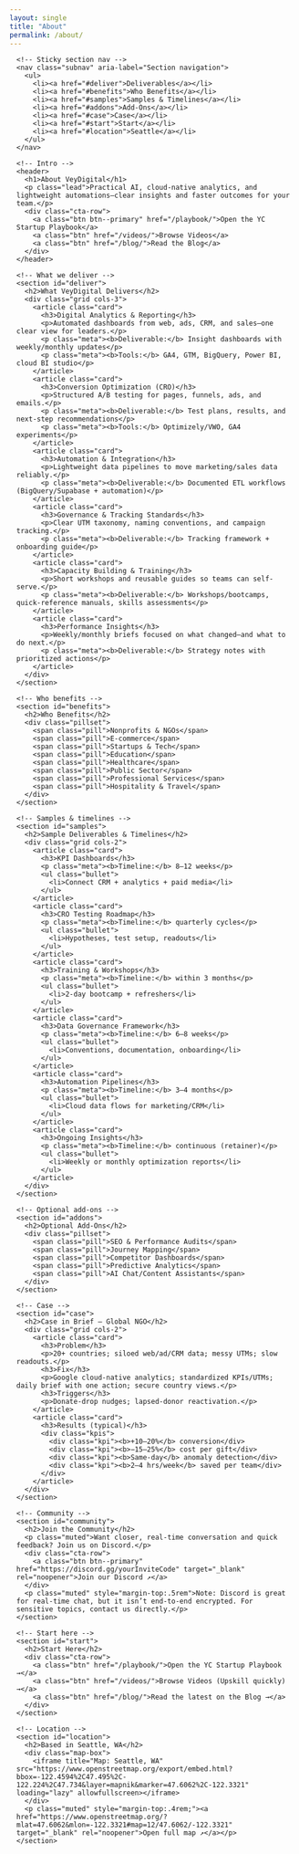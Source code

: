 ```yaml
---
layout: single
title: "About"
permalink: /about/
---
```


<!-- ===== About • VeyDigital (scoped, modern) ===== -->
<style>
  /* ---- Scope to this page ---- */
  #about-page { --max: 1120px; --gap: 1rem; --radius: 14px; --muted: #667085; }

  /* Layout */
  #about-page .container { max-width: var(--max); margin-inline: auto; padding-inline: 12px; }
  #about-page section { margin: 1.25rem 0 1.75rem; }
  #about-page h1 { margin: .25rem 0 .5rem; }
  #about-page h2 { margin: .25rem 0 .6rem; }
  #about-page .lead { margin: .35rem 0 1rem; color: var(--muted); font-size: 1.05rem; }

  /* Top mini-nav */
  #about-page .subnav { position: sticky; top: 0; z-index: 2; backdrop-filter: blur(6px); background: color-mix(in srgb, #fff 85%, transparent); border-bottom: 1px solid #eee; margin: -.25rem 0 1.25rem; }
  #about-page .subnav ul { list-style: none; display: flex; flex-wrap: wrap; gap: .5rem .75rem; padding: .5rem 0; margin: 0; }
  #about-page .subnav a { display: inline-flex; align-items: center; gap: .4rem; padding: .4rem .65rem; border: 1px solid #e8e8e8; border-radius: 999px; text-decoration: none; }
  #about-page .subnav a:hover { background: #f7f7f7; }

  /* Grids */
  #about-page .grid { display: grid; gap: var(--gap); }
  @media (min-width: 780px) { #about-page .grid.cols-3 { grid-template-columns: repeat(3, minmax(0,1fr)); } }
  @media (min-width: 780px) { #about-page .grid.cols-2 { grid-template-columns: repeat(2, minmax(0,1fr)); } }

  /* Cards */
  #about-page .card { background: #fff; border: 1px solid #eee; border-radius: var(--radius); padding: 1rem; }
  #about-page .card h3 { margin: .2rem 0 .45rem; font-size: 1.02rem; }
  #about-page .meta { color: var(--muted); font-size: .92rem; margin: .25rem 0 0; }
  #about-page .bullet { margin: .25rem 0 0 1rem; }

  /* Pills */
  #about-page .pillset { display: flex; flex-wrap: wrap; gap: .55rem; }
  #about-page .pill { border: 1px solid #e6e6e6; border-radius: 999px; padding: .35rem .65rem; font-size: .92rem; }

  /* KPI tiles */
  #about-page .kpis { display: grid; gap: .75rem; }
  @media (min-width: 780px) { #about-page .kpis { grid-template-columns: repeat(3, minmax(0,1fr)); } }
  #about-page .kpi { border: 1px dashed #e6e6e6; border-radius: 12px; padding: .75rem; }
  #about-page .kpi b { font-size: 1.05rem; }

  /* Buttons (theme-friendly) */
  #about-page .cta-row { display: flex; flex-wrap: wrap; gap: .6rem; }
  #about-page .btn { display: inline-flex; align-items: center; gap: .45rem; padding: .55rem .9rem; border-radius: 10px; text-decoration: none; border: 1px solid #ddd; }
  #about-page .btn--primary { color: #fff; background: #111; border-color: #111; }
  #about-page .btn:hover { opacity: .92; }

  /* Map */
  #about-page .map-box { position: relative; width: 100%; aspect-ratio: 21/9; min-height: 260px; border: 1px solid #e6e6e6; border-radius: var(--radius); overflow: hidden; background: #e6eef5; }
  #about-page .map-box iframe { position: absolute; inset: 0; width: 100%; height: 100%; border: 0; }

  /* Small text */
  #about-page .muted { color: var(--muted); }
</style>

<section id="about-page">
  <div class="container">

    <!-- Sticky section nav -->
    <nav class="subnav" aria-label="Section navigation">
      <ul>
        <li><a href="#deliver">Deliverables</a></li>
        <li><a href="#benefits">Who Benefits</a></li>
        <li><a href="#samples">Samples & Timelines</a></li>
        <li><a href="#addons">Add-Ons</a></li>
        <li><a href="#case">Case</a></li>
        <li><a href="#start">Start</a></li>
        <li><a href="#location">Seattle</a></li>
      </ul>
    </nav>

    <!-- Intro -->
    <header>
      <h1>About VeyDigital</h1>
      <p class="lead">Practical AI, cloud-native analytics, and lightweight automations—clear insights and faster outcomes for your team.</p>
      <div class="cta-row">
        <a class="btn btn--primary" href="/playbook/">Open the YC Startup Playbook</a>
        <a class="btn" href="/videos/">Browse Videos</a>
        <a class="btn" href="/blog/">Read the Blog</a>
      </div>
    </header>

    <!-- What we deliver -->
    <section id="deliver">
      <h2>What VeyDigital Delivers</h2>
      <div class="grid cols-3">
        <article class="card">
          <h3>Digital Analytics & Reporting</h3>
          <p>Automated dashboards from web, ads, CRM, and sales—one clear view for leaders.</p>
          <p class="meta"><b>Deliverable:</b> Insight dashboards with weekly/monthly updates</p>
          <p class="meta"><b>Tools:</b> GA4, GTM, BigQuery, Power BI, cloud BI studio</p>
        </article>
        <article class="card">
          <h3>Conversion Optimization (CRO)</h3>
          <p>Structured A/B testing for pages, funnels, ads, and emails.</p>
          <p class="meta"><b>Deliverable:</b> Test plans, results, and next-step recommendations</p>
          <p class="meta"><b>Tools:</b> Optimizely/VWO, GA4 experiments</p>
        </article>
        <article class="card">
          <h3>Automation & Integration</h3>
          <p>Lightweight data pipelines to move marketing/sales data reliably.</p>
          <p class="meta"><b>Deliverable:</b> Documented ETL workflows (BigQuery/Supabase + automation)</p>
        </article>
        <article class="card">
          <h3>Governance & Tracking Standards</h3>
          <p>Clear UTM taxonomy, naming conventions, and campaign tracking.</p>
          <p class="meta"><b>Deliverable:</b> Tracking framework + onboarding guide</p>
        </article>
        <article class="card">
          <h3>Capacity Building & Training</h3>
          <p>Short workshops and reusable guides so teams can self-serve.</p>
          <p class="meta"><b>Deliverable:</b> Workshops/bootcamps, quick-reference manuals, skills assessments</p>
        </article>
        <article class="card">
          <h3>Performance Insights</h3>
          <p>Weekly/monthly briefs focused on what changed—and what to do next.</p>
          <p class="meta"><b>Deliverable:</b> Strategy notes with prioritized actions</p>
        </article>
      </div>
    </section>

    <!-- Who benefits -->
    <section id="benefits">
      <h2>Who Benefits</h2>
      <div class="pillset">
        <span class="pill">Nonprofits & NGOs</span>
        <span class="pill">E-commerce</span>
        <span class="pill">Startups & Tech</span>
        <span class="pill">Education</span>
        <span class="pill">Healthcare</span>
        <span class="pill">Public Sector</span>
        <span class="pill">Professional Services</span>
        <span class="pill">Hospitality & Travel</span>
      </div>
    </section>

    <!-- Samples & timelines -->
    <section id="samples">
      <h2>Sample Deliverables & Timelines</h2>
      <div class="grid cols-2">
        <article class="card">
          <h3>KPI Dashboards</h3>
          <p class="meta"><b>Timeline:</b> 8–12 weeks</p>
          <ul class="bullet">
            <li>Connect CRM + analytics + paid media</li>
          </ul>
        </article>
        <article class="card">
          <h3>CRO Testing Roadmap</h3>
          <p class="meta"><b>Timeline:</b> quarterly cycles</p>
          <ul class="bullet">
            <li>Hypotheses, test setup, readouts</li>
          </ul>
        </article>
        <article class="card">
          <h3>Training & Workshops</h3>
          <p class="meta"><b>Timeline:</b> within 3 months</p>
          <ul class="bullet">
            <li>2-day bootcamp + refreshers</li>
          </ul>
        </article>
        <article class="card">
          <h3>Data Governance Framework</h3>
          <p class="meta"><b>Timeline:</b> 6–8 weeks</p>
          <ul class="bullet">
            <li>Conventions, documentation, onboarding</li>
          </ul>
        </article>
        <article class="card">
          <h3>Automation Pipelines</h3>
          <p class="meta"><b>Timeline:</b> 3–4 months</p>
          <ul class="bullet">
            <li>Cloud data flows for marketing/CRM</li>
          </ul>
        </article>
        <article class="card">
          <h3>Ongoing Insights</h3>
          <p class="meta"><b>Timeline:</b> continuous (retainer)</p>
          <ul class="bullet">
            <li>Weekly or monthly optimization reports</li>
          </ul>
        </article>
      </div>
    </section>

    <!-- Optional add-ons -->
    <section id="addons">
      <h2>Optional Add-Ons</h2>
      <div class="pillset">
        <span class="pill">SEO & Performance Audits</span>
        <span class="pill">Journey Mapping</span>
        <span class="pill">Competitor Dashboards</span>
        <span class="pill">Predictive Analytics</span>
        <span class="pill">AI Chat/Content Assistants</span>
      </div>
    </section>

    <!-- Case -->
    <section id="case">
      <h2>Case in Brief — Global NGO</h2>
      <div class="grid cols-2">
        <article class="card">
          <h3>Problem</h3>
          <p>20+ countries; siloed web/ad/CRM data; messy UTMs; slow readouts.</p>
          <h3>Fix</h3>
          <p>Google cloud-native analytics; standardized KPIs/UTMs; daily brief with one action; secure country views.</p>
          <h3>Triggers</h3>
          <p>Donate-drop nudges; lapsed-donor reactivation.</p>
        </article>
        <article class="card">
          <h3>Results (typical)</h3>
          <div class="kpis">
            <div class="kpi"><b>+10–20%</b> conversion</div>
            <div class="kpi"><b>−15–25%</b> cost per gift</div>
            <div class="kpi"><b>Same-day</b> anomaly detection</div>
            <div class="kpi"><b>2–4 hrs/week</b> saved per team</div>
          </div>
        </article>
      </div>
    </section>

    <!-- Community -->
    <section id="community">
      <h2>Join the Community</h2>
      <p class="muted">Want closer, real-time conversation and quick feedback? Join us on Discord.</p>
      <div class="cta-row">
        <a class="btn btn--primary" href="https://discord.gg/yourInviteCode" target="_blank" rel="noopener">Join our Discord ↗</a>
      </div>
      <p class="muted" style="margin-top:.5rem">Note: Discord is great for real-time chat, but it isn’t end-to-end encrypted. For sensitive topics, contact us directly.</p>
    </section>

    <!-- Start here -->
    <section id="start">
      <h2>Start Here</h2>
      <div class="cta-row">
        <a class="btn" href="/playbook/">Open the YC Startup Playbook →</a>
        <a class="btn" href="/videos/">Browse Videos (Upskill quickly) →</a>
        <a class="btn" href="/blog/">Read the latest on the Blog →</a>
      </div>
    </section>

    <!-- Location -->
    <section id="location">
      <h2>Based in Seattle, WA</h2>
      <div class="map-box">
        <iframe title="Map: Seattle, WA" src="https://www.openstreetmap.org/export/embed.html?bbox=-122.4594%2C47.495%2C-122.224%2C47.734&layer=mapnik&marker=47.6062%2C-122.3321" loading="lazy" allowfullscreen></iframe>
      </div>
      <p class="muted" style="margin-top:.4rem;"><a href="https://www.openstreetmap.org/?mlat=47.6062&mlon=-122.3321#map=12/47.6062/-122.3321" target="_blank" rel="noopener">Open full map ↗</a></p>
    </section>

  </div>
</section>
